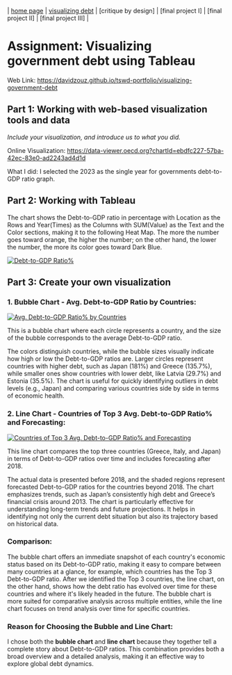 | [home page](https://davidzouz.github.io/tswd-portfolio/) | [visualizing debt](https://davidzouz.github.io/tswd-portfolio/visualizing-government-debt) | [critique by design] | [final project I] | [final project II] | [final project III] |

# Assignment: Visualizing government debt using Tableau
Web Link: https://davidzouz.github.io/tswd-portfolio/visualizing-government-debt

## Part 1: Working with web-based visualization tools and data

_Include your visualization, and introduce us to what you did._

Online Visualization: <https://data-viewer.oecd.org?chartId=ebdfc227-57ba-42ec-83e0-ad2243ad4d1d>

What I did: I selected the 2023 as the single year for governments debt-to-GDP ratio graph.

## Part 2: Working with Tableau

The chart shows the Debt-to-GDP ratio in percentage with Location as the Rows and Year(Times) as the Columns with SUM(Value) as the Text and the Color sections, making it to the following Heat Map. The more the number goes toward orange, the higher the number; on the other hand, the lower the number, the more its color goes toward Dark Blue.

<div class='tableauPlaceholder' id='viz1725567390614' style='position: relative'><noscript><a href='#'><img alt='Debt-to-GDP Ratio% ' src='https:&#47;&#47;public.tableau.com&#47;static&#47;images&#47;TS&#47;TSD-VisualizinggovernmentdebtusingTableau-Part2-DavidZou&#47;Debt-to-GDPRatio&#47;1_rss.png' style='border: none' /></a></noscript><object class='tableauViz'  style='display:none;'><param name='host_url' value='https%3A%2F%2Fpublic.tableau.com%2F' /> <param name='embed_code_version' value='3' /> <param name='site_root' value='' /><param name='name' value='TSD-VisualizinggovernmentdebtusingTableau-Part2-DavidZou&#47;Debt-to-GDPRatio' /><param name='tabs' value='no' /><param name='toolbar' value='yes' /><param name='static_image' value='https:&#47;&#47;public.tableau.com&#47;static&#47;images&#47;TS&#47;TSD-VisualizinggovernmentdebtusingTableau-Part2-DavidZou&#47;Debt-to-GDPRatio&#47;1.png' /> <param name='animate_transition' value='yes' /><param name='display_static_image' value='yes' /><param name='display_spinner' value='yes' /><param name='display_overlay' value='yes' /><param name='display_count' value='yes' /><param name='language' value='en-US' /><param name='filter' value='publish=yes' /></object></div> 
<script type='text/javascript'>
  var divElement = document.getElementById('viz1725567390614');
  var vizElement = divElement.getElementsByTagName('object')[0];
  vizElement.style.width='100%';vizElement.style.height=(divElement.offsetWidth*0.75)+'px';
  var scriptElement = document.createElement('script');
  scriptElement.src = 'https://public.tableau.com/javascripts/api/viz_v1.js';
  vizElement.parentNode.insertBefore(scriptElement, vizElement);
</script>

## Part 3: Create your own visualization

### 1. Bubble Chart - Avg. Debt-to-GDP Ratio by Countries:

<div class='tableauPlaceholder' id='viz1725575029059' style='position: relative'><noscript><a href='#'><img alt='Avg. Debt-to-GDP Ratio% by Countries ' src='https:&#47;&#47;public.tableau.com&#47;static&#47;images&#47;TS&#47;TSD-VisualizinggovernmentdebtusingTableau-Part3Bubble-DavidZou&#47;Avg_Debt-to-GDPRatio&#47;1_rss.png' style='border: none' /></a></noscript><object class='tableauViz'  style='display:none;'><param name='host_url' value='https%3A%2F%2Fpublic.tableau.com%2F' /> <param name='embed_code_version' value='3' /> <param name='site_root' value='' /><param name='name' value='TSD-VisualizinggovernmentdebtusingTableau-Part3Bubble-DavidZou&#47;Avg_Debt-to-GDPRatio' /><param name='tabs' value='no' /><param name='toolbar' value='yes' /><param name='static_image' value='https:&#47;&#47;public.tableau.com&#47;static&#47;images&#47;TS&#47;TSD-VisualizinggovernmentdebtusingTableau-Part3Bubble-DavidZou&#47;Avg_Debt-to-GDPRatio&#47;1.png' /> <param name='animate_transition' value='yes' /><param name='display_static_image' value='yes' /><param name='display_spinner' value='yes' /><param name='display_overlay' value='yes' /><param name='display_count' value='yes' /><param name='language' value='en-US' /><param name='filter' value='publish=yes' /></object></div>
<script type='text/javascript'>
  var divElement = document.getElementById('viz1725575029059');
  var vizElement = divElement.getElementsByTagName('object')[0];
  vizElement.style.width='100%';vizElement.style.height=(divElement.offsetWidth*0.75)+'px';
  var scriptElement = document.createElement('script');
  scriptElement.src = 'https://public.tableau.com/javascripts/api/viz_v1.js';
  vizElement.parentNode.insertBefore(scriptElement, vizElement);
</script>

This is a bubble chart where each circle represents a country, and the size of the bubble corresponds to the average Debt-to-GDP ratio.

The colors distinguish countries, while the bubble sizes visually indicate how high or low the Debt-to-GDP ratios are. Larger circles represent countries with higher debt, such as Japan (181%) and Greece (135.7%), while smaller ones show countries with lower debt, like Latvia (29.7%) and Estonia (35.5%). The chart is useful for quickly identifying outliers in debt levels (e.g., Japan) and comparing various countries side by side in terms of economic health.

### 2. Line Chart - Countries of Top 3 Avg. Debt-to-GDP Ratio% and Forecasting:

<div class='tableauPlaceholder' id='viz1725575501678' style='position: relative'><noscript><a href='#'><img alt='Countries of Top 3 Avg. Debt-to-GDP Ratio% and Forecasting ' src='https:&#47;&#47;public.tableau.com&#47;static&#47;images&#47;TS&#47;TSD-VisualizinggovernmentdebtusingTableau-Part3Line-DavidZou&#47;Top3DtGCountieswForec_&#47;1_rss.png' style='border: none' /></a></noscript><object class='tableauViz'  style='display:none;'><param name='host_url' value='https%3A%2F%2Fpublic.tableau.com%2F' /> <param name='embed_code_version' value='3' /> <param name='site_root' value='' /><param name='name' value='TSD-VisualizinggovernmentdebtusingTableau-Part3Line-DavidZou&#47;Top3DtGCountieswForec_' /><param name='tabs' value='no' /><param name='toolbar' value='yes' /><param name='static_image' value='https:&#47;&#47;public.tableau.com&#47;static&#47;images&#47;TS&#47;TSD-VisualizinggovernmentdebtusingTableau-Part3Line-DavidZou&#47;Top3DtGCountieswForec_&#47;1.png' /> <param name='animate_transition' value='yes' /><param name='display_static_image' value='yes' /><param name='display_spinner' value='yes' /><param name='display_overlay' value='yes' /><param name='display_count' value='yes' /><param name='language' value='en-US' /><param name='filter' value='publish=yes' /></object></div>                
<script type='text/javascript'>
  var divElement = document.getElementById('viz1725575501678');
  var vizElement = divElement.getElementsByTagName('object')[0];
  vizElement.style.width='100%';vizElement.style.height=(divElement.offsetWidth*0.75)+'px';
  var scriptElement = document.createElement('script');
  scriptElement.src = 'https://public.tableau.com/javascripts/api/viz_v1.js';
  vizElement.parentNode.insertBefore(scriptElement, vizElement);
</script>

This line chart compares the top three countries (Greece, Italy, and Japan) in terms of Debt-to-GDP ratios over time and includes forecasting after 2018.

The actual data is presented before 2018, and the shaded regions represent forecasted Debt-to-GDP ratios for the countries beyond 2018. The chart emphasizes trends, such as Japan’s consistently high debt and Greece’s financial crisis around 2013. The chart is particularly effective for understanding long-term trends and future projections. It helps in identifying not only the current debt situation but also its trajectory based on historical data.

### Comparison:
The bubble chart offers an immediate snapshot of each country's economic status based on its Debt-to-GDP ratio, making it easy to compare between many countries at a glance, for example, which countries has the Top 3 Debt-to-GDP ratio. After we identified the Top 3 countries, the line chart, on the other hand, shows how the debt ratio has evolved over time for these countries and where it's likely headed in the future. The bubble chart is more suited for comparative analysis across multiple entities, while the line chart focuses on trend analysis over time for specific countries.

### Reason for Choosing the Bubble and Line Chart:
I chose both the **bubble chart** and **line chart** because they together tell a complete story about Debt-to-GDP ratios. This combination provides both a broad overview and a detailed analysis, making it an effective way to explore global debt dynamics.


